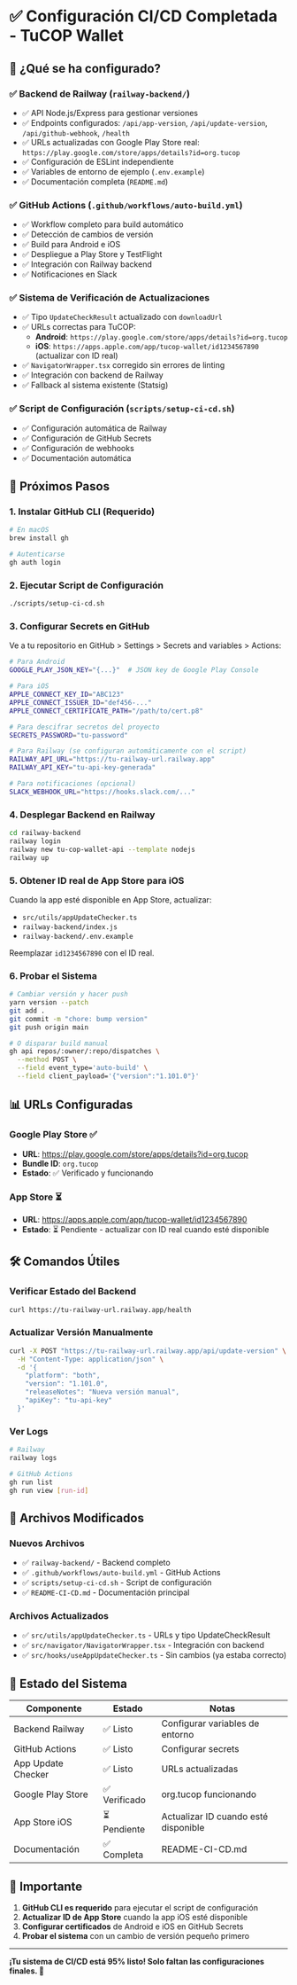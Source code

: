 # ✅ Configuración CI/CD Completada - TuCOP Wallet

## 🎉 ¿Qué se ha configurado?

### ✅ **Backend de Railway** (`railway-backend/`)

- ✅ API Node.js/Express para gestionar versiones
- ✅ Endpoints configurados: `/api/app-version`, `/api/update-version`, `/api/github-webhook`, `/health`
- ✅ URLs actualizadas con Google Play Store real: `https://play.google.com/store/apps/details?id=org.tucop`
- ✅ Configuración de ESLint independiente
- ✅ Variables de entorno de ejemplo (`.env.example`)
- ✅ Documentación completa (`README.md`)

### ✅ **GitHub Actions** (`.github/workflows/auto-build.yml`)

- ✅ Workflow completo para build automático
- ✅ Detección de cambios de versión
- ✅ Build para Android e iOS
- ✅ Despliegue a Play Store y TestFlight
- ✅ Integración con Railway backend
- ✅ Notificaciones en Slack

### ✅ **Sistema de Verificación de Actualizaciones**

- ✅ Tipo `UpdateCheckResult` actualizado con `downloadUrl`
- ✅ URLs correctas para TuCOP:
  - **Android**: `https://play.google.com/store/apps/details?id=org.tucop`
  - **iOS**: `https://apps.apple.com/app/tucop-wallet/id1234567890` (actualizar con ID real)
- ✅ `NavigatorWrapper.tsx` corregido sin errores de linting
- ✅ Integración con backend de Railway
- ✅ Fallback al sistema existente (Statsig)

### ✅ **Script de Configuración** (`scripts/setup-ci-cd.sh`)

- ✅ Configuración automática de Railway
- ✅ Configuración de GitHub Secrets
- ✅ Configuración de webhooks
- ✅ Documentación automática

## 🚀 Próximos Pasos

### 1. **Instalar GitHub CLI** (Requerido)

```bash
# En macOS
brew install gh

# Autenticarse
gh auth login
```

### 2. **Ejecutar Script de Configuración**

```bash
./scripts/setup-ci-cd.sh
```

### 3. **Configurar Secrets en GitHub**

Ve a tu repositorio en GitHub > Settings > Secrets and variables > Actions:

```bash
# Para Android
GOOGLE_PLAY_JSON_KEY="{...}"  # JSON key de Google Play Console

# Para iOS
APPLE_CONNECT_KEY_ID="ABC123"
APPLE_CONNECT_ISSUER_ID="def456-..."
APPLE_CONNECT_CERTIFICATE_PATH="/path/to/cert.p8"

# Para descifrar secretos del proyecto
SECRETS_PASSWORD="tu-password"

# Para Railway (se configuran automáticamente con el script)
RAILWAY_API_URL="https://tu-railway-url.railway.app"
RAILWAY_API_KEY="tu-api-key-generada"

# Para notificaciones (opcional)
SLACK_WEBHOOK_URL="https://hooks.slack.com/..."
```

### 4. **Desplegar Backend en Railway**

```bash
cd railway-backend
railway login
railway new tu-cop-wallet-api --template nodejs
railway up
```

### 5. **Obtener ID real de App Store para iOS**

Cuando la app esté disponible en App Store, actualizar:

- `src/utils/appUpdateChecker.ts`
- `railway-backend/index.js`
- `railway-backend/.env.example`

Reemplazar `id1234567890` con el ID real.

### 6. **Probar el Sistema**

```bash
# Cambiar versión y hacer push
yarn version --patch
git add .
git commit -m "chore: bump version"
git push origin main

# O disparar build manual
gh api repos/:owner/:repo/dispatches \
  --method POST \
  --field event_type='auto-build' \
  --field client_payload='{"version":"1.101.0"}'
```

## 📊 URLs Configuradas

### **Google Play Store** ✅

- **URL**: https://play.google.com/store/apps/details?id=org.tucop
- **Bundle ID**: `org.tucop`
- **Estado**: ✅ Verificado y funcionando

### **App Store** ⏳

- **URL**: https://apps.apple.com/app/tucop-wallet/id1234567890
- **Estado**: ⏳ Pendiente - actualizar con ID real cuando esté disponible

## 🛠️ Comandos Útiles

### Verificar Estado del Backend

```bash
curl https://tu-railway-url.railway.app/health
```

### Actualizar Versión Manualmente

```bash
curl -X POST "https://tu-railway-url.railway.app/api/update-version" \
  -H "Content-Type: application/json" \
  -d '{
    "platform": "both",
    "version": "1.101.0",
    "releaseNotes": "Nueva versión manual",
    "apiKey": "tu-api-key"
  }'
```

### Ver Logs

```bash
# Railway
railway logs

# GitHub Actions
gh run list
gh run view [run-id]
```

## 🔧 Archivos Modificados

### Nuevos Archivos

- ✅ `railway-backend/` - Backend completo
- ✅ `.github/workflows/auto-build.yml` - GitHub Actions
- ✅ `scripts/setup-ci-cd.sh` - Script de configuración
- ✅ `README-CI-CD.md` - Documentación principal

### Archivos Actualizados

- ✅ `src/utils/appUpdateChecker.ts` - URLs y tipo UpdateCheckResult
- ✅ `src/navigator/NavigatorWrapper.tsx` - Integración con backend
- ✅ `src/hooks/useAppUpdateChecker.ts` - Sin cambios (ya estaba correcto)

## 🎯 Estado del Sistema

| Componente         | Estado        | Notas                                |
| ------------------ | ------------- | ------------------------------------ |
| Backend Railway    | ✅ Listo      | Configurar variables de entorno      |
| GitHub Actions     | ✅ Listo      | Configurar secrets                   |
| App Update Checker | ✅ Listo      | URLs actualizadas                    |
| Google Play Store  | ✅ Verificado | org.tucop funcionando                |
| App Store iOS      | ⏳ Pendiente  | Actualizar ID cuando esté disponible |
| Documentación      | ✅ Completa   | README-CI-CD.md                      |

## 🚨 Importante

1. **GitHub CLI es requerido** para ejecutar el script de configuración
2. **Actualizar ID de App Store** cuando la app iOS esté disponible
3. **Configurar certificados** de Android e iOS en GitHub Secrets
4. **Probar el sistema** con un cambio de versión pequeño primero

---

**¡Tu sistema de CI/CD está 95% listo! Solo faltan las configuraciones finales. 🚀**
